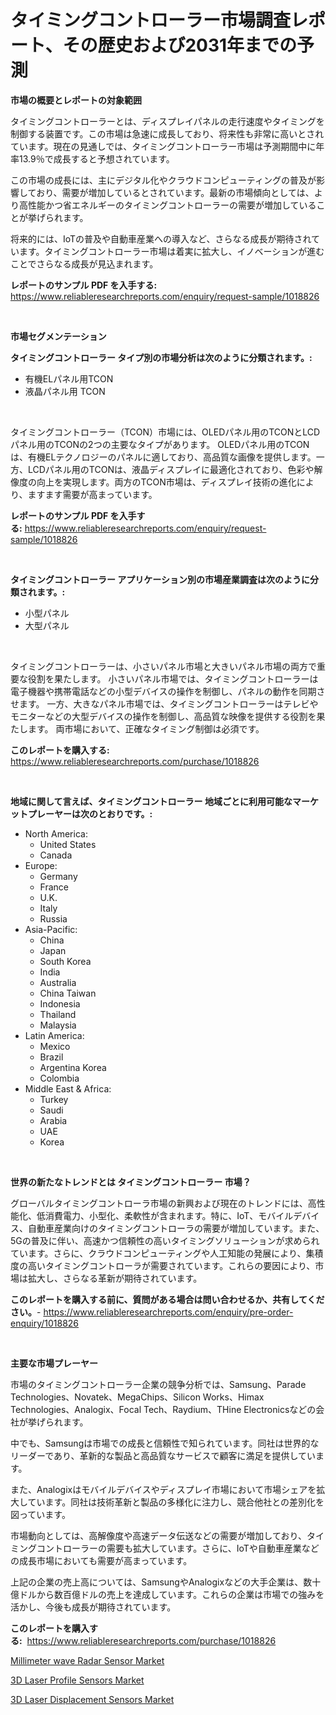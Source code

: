 <p><h1>タイミングコントローラー市場調査レポート、その歴史および2031年までの予測</h1></p><p><strong>市場の概要とレポートの対象範囲</strong></p>
<p><p>タイミングコントローラーとは、ディスプレイパネルの走行速度やタイミングを制御する装置です。この市場は急速に成長しており、将来性も非常に高いとされています。現在の見通しでは、タイミングコントローラー市場は予測期間中に年率13.9％で成長すると予想されています。</p><p>この市場の成長には、主にデジタル化やクラウドコンピューティングの普及が影響しており、需要が増加しているとされています。最新の市場傾向としては、より高性能かつ省エネルギーのタイミングコントローラーの需要が増加していることが挙げられます。</p><p>将来的には、IoTの普及や自動車産業への導入など、さらなる成長が期待されています。タイミングコントローラー市場は着実に拡大し、イノベーションが進むことでさらなる成長が見込まれます。</p></p>
<p><strong>レポートのサンプル PDF を入手する:</strong> <a href="https://www.reliableresearchreports.com/enquiry/request-sample/1018826">https://www.reliableresearchreports.com/enquiry/request-sample/1018826</a></p>
<p>&nbsp;</p>
<p><strong>市場セグメンテーション</strong></p>
<p><strong>タイミングコントローラー タイプ別の市場分析は次のように分類されます。:</strong></p>
<p><ul><li>有機ELパネル用TCON</li><li>液晶パネル用 TCON</li></ul></p>
<p>&nbsp;</p>
<p><p>タイミングコントローラー（TCON）市場には、OLEDパネル用のTCONとLCDパネル用のTCONの2つの主要なタイプがあります。 OLEDパネル用のTCONは、有機ELテクノロジーのパネルに適しており、高品質な画像を提供します。一方、LCDパネル用のTCONは、液晶ディスプレイに最適化されており、色彩や解像度の向上を実現します。両方のTCON市場は、ディスプレイ技術の進化により、ますます需要が高まっています。</p></p>
<p><strong>レポートのサンプル PDF を入手する:</strong>&nbsp;<a href="https://www.reliableresearchreports.com/enquiry/request-sample/1018826">https://www.reliableresearchreports.com/enquiry/request-sample/1018826</a></p>
<p>&nbsp;</p>
<p><strong> タイミングコントローラー アプリケーション別の市場産業調査は次のように分類されます。:</strong></p>
<p><ul><li>小型パネル</li><li>大型パネル</li></ul></p>
<p>&nbsp;</p>
<p><p>タイミングコントローラーは、小さいパネル市場と大きいパネル市場の両方で重要な役割を果たします。 小さいパネル市場では、タイミングコントローラーは電子機器や携帯電話などの小型デバイスの操作を制御し、パネルの動作を同期させます。 一方、大きなパネル市場では、タイミングコントローラーはテレビやモニターなどの大型デバイスの操作を制御し、高品質な映像を提供する役割を果たします。 両市場において、正確なタイミング制御は必須です。</p></p>
<p><strong>このレポートを購入する:</strong>&nbsp; <a href="https://www.reliableresearchreports.com/purchase/1018826">https://www.reliableresearchreports.com/purchase/1018826</a></p>
<p>&nbsp;</p>
<p><strong>地域に関して言えば、タイミングコントローラー 地域ごとに利用可能なマーケットプレーヤーは次のとおりです。:</strong></p>
<p><ul>
    <li>
        North America:
        <ul>
            <li>United States</li>
            <li>Canada</li>
        </ul>
    </li>
    <li>
        Europe:
        <ul>
            <li>Germany</li>
            <li>France</li>
            <li>U.K.</li>
            <li>Italy</li>
            <li>Russia</li>
        </ul>
    </li>
    <li>
        Asia-Pacific:
        <ul>
            <li>China</li>
            <li>Japan</li>
            <li>South Korea</li>
            <li>India</li>
            <li>Australia</li>
            <li>China Taiwan</li>
            <li>Indonesia</li>
            <li>Thailand</li>
            <li>Malaysia</li>
        </ul>
    </li>
    <li>
        Latin America:
        <ul>
            <li>Mexico</li>
            <li>Brazil</li>
            <li>Argentina Korea</li>
            <li>Colombia</li>
        </ul>
    </li>
    <li>
        Middle East & Africa:
        <ul>
            <li>Turkey</li>
            <li>Saudi</li>
            <li>Arabia</li>
            <li>UAE</li>
            <li>Korea</li>
        </ul>
    </li>
    </ul></p>
<p>&nbsp;</p>
<p><strong>世界の新たなトレンドとは タイミングコントローラー 市場？</strong></p>
<p><p>グローバルタイミングコントローラ市場の新興および現在のトレンドには、高性能化、低消費電力、小型化、柔軟性が含まれます。特に、IoT、モバイルデバイス、自動車産業向けのタイミングコントローラの需要が増加しています。また、5Gの普及に伴い、高速かつ信頼性の高いタイミングソリューションが求められています。さらに、クラウドコンピューティングや人工知能の発展により、集積度の高いタイミングコントローラが需要されています。これらの要因により、市場は拡大し、さらなる革新が期待されています。</p></p>
<p><strong>このレポートを購入する前に、質問がある場合は問い合わせるか、共有してください。</strong>- <a href="https://www.reliableresearchreports.com/enquiry/pre-order-enquiry/1018826">https://www.reliableresearchreports.com/enquiry/pre-order-enquiry/1018826</a></p>
<p>&nbsp;</p>
<p><strong>主要な市場プレーヤー</strong></p>
<p><p>市場のタイミングコントローラー企業の競争分析では、Samsung、Parade Technologies、Novatek、MegaChips、Silicon Works、Himax Technologies、Analogix、Focal Tech、Raydium、THine Electronicsなどの会社が挙げられます。</p><p>中でも、Samsungは市場での成長と信頼性で知られています。同社は世界的なリーダーであり、革新的な製品と高品質なサービスで顧客に満足を提供しています。</p><p>また、Analogixはモバイルデバイスやディスプレイ市場において市場シェアを拡大しています。同社は技術革新と製品の多様化に注力し、競合他社との差別化を図っています。</p><p>市場動向としては、高解像度や高速データ伝送などの需要が増加しており、タイミングコントローラーの需要も拡大しています。さらに、IoTや自動車産業などの成長市場においても需要が高まっています。</p><p>上記の企業の売上高については、SamsungやAnalogixなどの大手企業は、数十億ドルから数百億ドルの売上を達成しています。これらの企業は市場での強みを活かし、今後も成長が期待されています。</p></p>
<p><strong>このレポートを購入する:</strong>&nbsp;&nbsp;<a href="https://www.reliableresearchreports.com/purchase/1018826">https://www.reliableresearchreports.com/purchase/1018826</a></p>
<p><p><a href="https://github.com/kufem1/Market-Research-Report-List-2/blob/main/millimeter-wave-radar-sensor-market.md">Millimeter wave Radar Sensor Market</a></p><p><a href="https://github.com/nathandecarvalho/Market-Research-Report-List-2/blob/main/3d-laser-profile-sensors-market.md">3D Laser Profile Sensors Market</a></p><p><a href="https://github.com/kosella/Market-Research-Report-List-2/blob/main/3d-laser-displacement-sensors-market.md">3D Laser Displacement Sensors Market</a></p></p>